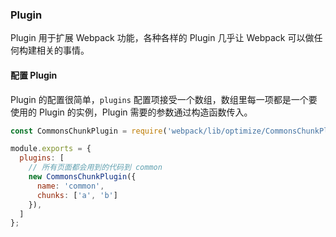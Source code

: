 ### Plugin
Plugin 用于扩展 Webpack 功能，各种各样的 Plugin 几乎让 Webpack 可以做任何构建相关的事情。


#### 配置 Plugin
Plugin 的配置很简单，`plugins` 配置项接受一个数组，数组里每一项都是一个要使用的 Plugin 的实例，Plugin 需要的参数通过构造函数传入。
```js
const CommonsChunkPlugin = require('webpack/lib/optimize/CommonsChunkPlugin');

module.exports = {
  plugins: [
    // 所有页面都会用到的代码到 common
    new CommonsChunkPlugin({
      name: 'common',
      chunks: ['a', 'b']
    }),
  ]
};
```
